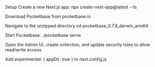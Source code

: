 Setup
Create a new Next.js app: npx create-next-app@latest --ts

Download Pocketbase from pocketbase.io

Navigate to the unzipped directory cd pocketbase_0.7.9_darwin_arm64

Start Pocketbase: ./pocketbase serve

Open the Admin UI, create collection, and update security rules to allow read/write access.

Add experimental: { appDir: true } to next.config.js
